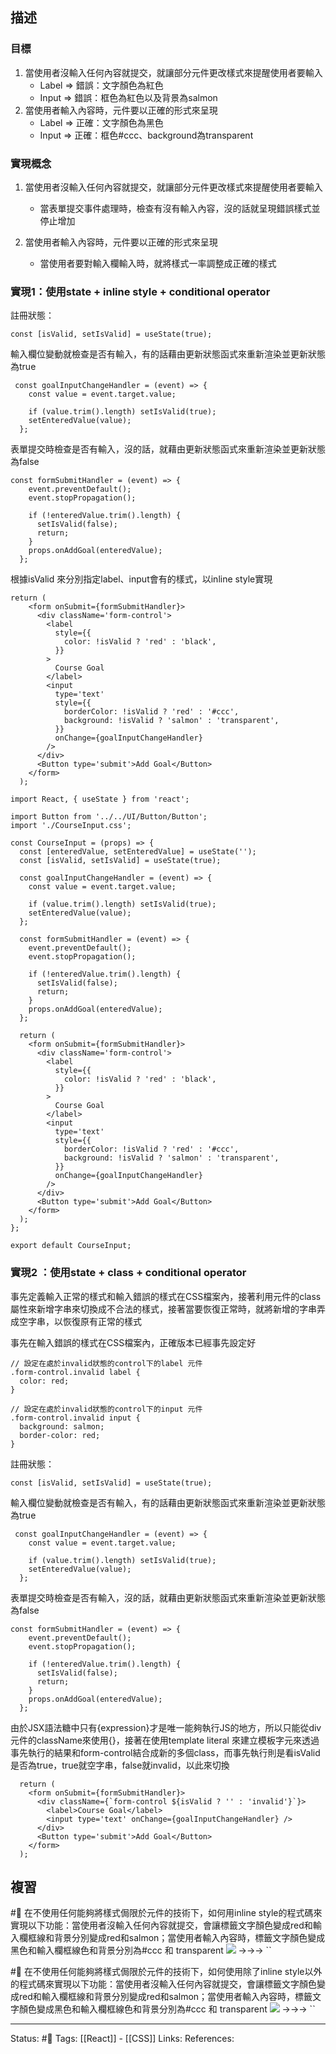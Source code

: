 

## 描述

### 目標
1. 當使用者沒輸入任何內容就提交，就讓部分元件更改樣式來提醒使用者要輸入
	- Label => 錯誤：文字顏色為紅色
	- Input => 錯誤：框色為紅色以及背景為salmon
2. 當使用者輸入內容時，元件要以正確的形式來呈現
	- Label => 正確：文字顏色為黑色
	- Input => 正確：框色#ccc、background為transparent

### 實現概念

1. 當使用者沒輸入任何內容就提交，就讓部分元件更改樣式來提醒使用者要輸入
	- 當表單提交事件處理時，檢查有沒有輸入內容，沒的話就呈現錯誤樣式並停止增加

2. 當使用者輸入內容時，元件要以正確的形式來呈現
	- 當使用者要對輸入欄輸入時，就將樣式一率調整成正確的樣式

### 實現1：使用state + inline style + conditional operator

註冊狀態：
```
const [isValid, setIsValid] = useState(true);
```

輸入欄位變動就檢查是否有輸入，有的話藉由更新狀態函式來重新渲染並更新狀態為true
```
 const goalInputChangeHandler = (event) => {
    const value = event.target.value;

    if (value.trim().length) setIsValid(true);
    setEnteredValue(value);
  };
```


表單提交時檢查是否有輸入，沒的話，就藉由更新狀態函式來重新渲染並更新狀態為false
```
const formSubmitHandler = (event) => {
    event.preventDefault();
    event.stopPropagation();

    if (!enteredValue.trim().length) {
      setIsValid(false);
      return;
    }
    props.onAddGoal(enteredValue);
  };
```

根據isValid 來分別指定label、input會有的樣式，以inline style實現
```
return (
    <form onSubmit={formSubmitHandler}>
      <div className='form-control'>
        <label
          style={{
            color: !isValid ? 'red' : 'black',
          }}
        >
          Course Goal
        </label>
        <input
          type='text'
          style={{
            borderColor: !isValid ? 'red' : '#ccc',
            background: !isValid ? 'salmon' : 'transparent',
          }}
          onChange={goalInputChangeHandler}
        />
      </div>
      <Button type='submit'>Add Goal</Button>
    </form>
  );
```




```
import React, { useState } from 'react';

import Button from '../../UI/Button/Button';
import './CourseInput.css';

const CourseInput = (props) => {
  const [enteredValue, setEnteredValue] = useState('');
  const [isValid, setIsValid] = useState(true);

  const goalInputChangeHandler = (event) => {
    const value = event.target.value;

    if (value.trim().length) setIsValid(true);
    setEnteredValue(value);
  };

  const formSubmitHandler = (event) => {
    event.preventDefault();
    event.stopPropagation();

    if (!enteredValue.trim().length) {
      setIsValid(false);
      return;
    }
    props.onAddGoal(enteredValue);
  };

  return (
    <form onSubmit={formSubmitHandler}>
      <div className='form-control'>
        <label
          style={{
            color: !isValid ? 'red' : 'black',
          }}
        >
          Course Goal
        </label>
        <input
          type='text'
          style={{
            borderColor: !isValid ? 'red' : '#ccc',
            background: !isValid ? 'salmon' : 'transparent',
          }}
          onChange={goalInputChangeHandler}
        />
      </div>
      <Button type='submit'>Add Goal</Button>
    </form>
  );
};

export default CourseInput;

```


### 實現2 ：使用state + class + conditional operator
事先定義輸入正常的樣式和輸入錯誤的樣式在CSS檔案內，接著利用元件的class屬性來新增字串來切換成不合法的樣式，接著當要恢復正常時，就將新增的字串弄成空字串，以恢復原有正常的樣式

事先在輸入錯誤的樣式在CSS檔案內，正確版本已經事先設定好
```
// 設定在處於invalid狀態的control下的label 元件
.form-control.invalid label {
  color: red;
}

// 設定在處於invalid狀態的control下的input 元件
.form-control.invalid input {
  background: salmon;
  border-color: red;
}
```


註冊狀態：
```
const [isValid, setIsValid] = useState(true);
```

輸入欄位變動就檢查是否有輸入，有的話藉由更新狀態函式來重新渲染並更新狀態為true
```
 const goalInputChangeHandler = (event) => {
    const value = event.target.value;

    if (value.trim().length) setIsValid(true);
    setEnteredValue(value);
  };
```


表單提交時檢查是否有輸入，沒的話，就藉由更新狀態函式來重新渲染並更新狀態為false
```
const formSubmitHandler = (event) => {
    event.preventDefault();
    event.stopPropagation();

    if (!enteredValue.trim().length) {
      setIsValid(false);
      return;
    }
    props.onAddGoal(enteredValue);
  };
```

由於JSX語法糖中只有{expression}才是唯一能夠執行JS的地方，所以只能從div元件的className來使用{}，接著在使用template literal 來建立模板字元來透過事先執行的結果和form-control結合成新的多個class，而事先執行則是看isValid是否為true，true就空字串，false就invalid，以此來切換
```
  return (
    <form onSubmit={formSubmitHandler}>
      <div className={`form-control ${isValid ? '' : 'invalid'}`}>
        <label>Course Goal</label>
        <input type='text' onChange={goalInputChangeHandler} />
      </div>
      <Button type='submit'>Add Goal</Button>
    </form>
  );
```

## 複習

#🧠 在不使用任何能夠將樣式侷限於元件的技術下，如何用inline style的程式碼來實現以下功能：當使用者沒輸入任何內容就提交，會讓標籤文字顏色變成red和輸入欄框線和背景分別變成red和salmon；當使用者輸入內容時，標籤文字顏色變成黑色和輸入欄框線色和背景分別為#ccc 和 transparent ![](https://res.cloudinary.com/dqfxgtyoi/image/upload/v1662045565/blog/react/style/input-style_r9h5bj.png) ->->-> ``
<!--SR:!2023-05-01,147,250-->


#🧠 在不使用任何能夠將樣式侷限於元件的技術下，如何使用除了inline style以外的程式碼來實現以下功能：當使用者沒輸入任何內容就提交，會讓標籤文字顏色變成red和輸入欄框線和背景分別變成red和salmon；當使用者輸入內容時，標籤文字顏色變成黑色和輸入欄框線色和背景分別為#ccc 和 transparent ![](https://res.cloudinary.com/dqfxgtyoi/image/upload/v1662045565/blog/react/style/input-style_r9h5bj.png)  ->->-> ``
<!--SR:!2022-12-21,70,250-->




---
Status: #🌱 
Tags:
[[React]] - [[CSS]]
Links:
References:



